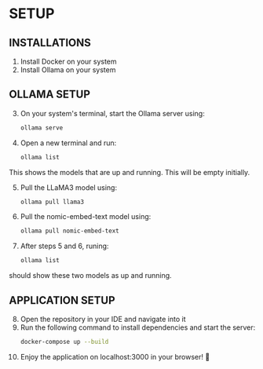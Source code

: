 # **SETUP**  

## INSTALLATIONS  
1. Install Docker on your system  
2. Install Ollama on your system  

## OLLAMA SETUP  
3. On your system's terminal, start the Ollama server using:  
   ```sh
   ollama serve

4. Open a new terminal and run:
   ```sh
   ollama list
This shows the models that are up and running. This will be empty initially.

5. Pull the LLaMA3 model using:
	```sh
   ollama pull llama3
6. Pull the nomic-embed-text model using:
	```sh
   ollama pull nomic-embed-text

7. After steps 5 and 6, runing:
   ```sh
   ollama list
  should show these two models as up and running.


## APPLICATION SETUP  
8. Open the repository in your IDE and navigate into it
9. Run the following command to install dependencies and start the server:
    ```sh
   docker-compose up --build

10. Enjoy the application on localhost:3000 in your browser! 🚀




